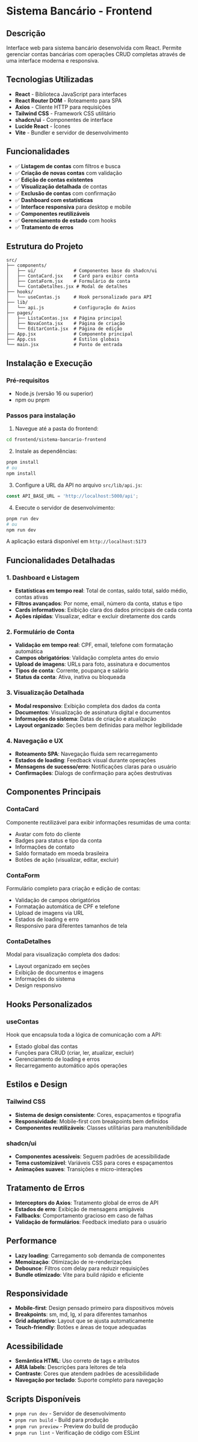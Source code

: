 # Sistema Bancário - Frontend

## Descrição
Interface web para sistema bancário desenvolvida com React. Permite gerenciar contas bancárias com operações CRUD completas através de uma interface moderna e responsiva.

## Tecnologias Utilizadas
- **React** - Biblioteca JavaScript para interfaces
- **React Router DOM** - Roteamento para SPA
- **Axios** - Cliente HTTP para requisições
- **Tailwind CSS** - Framework CSS utilitário
- **shadcn/ui** - Componentes de interface
- **Lucide React** - Ícones
- **Vite** - Bundler e servidor de desenvolvimento

## Funcionalidades
- ✅ **Listagem de contas** com filtros e busca
- ✅ **Criação de novas contas** com validação
- ✅ **Edição de contas existentes**
- ✅ **Visualização detalhada** de contas
- ✅ **Exclusão de contas** com confirmação
- ✅ **Dashboard com estatísticas**
- ✅ **Interface responsiva** para desktop e mobile
- ✅ **Componentes reutilizáveis**
- ✅ **Gerenciamento de estado** com hooks
- ✅ **Tratamento de erros**

## Estrutura do Projeto
```
src/
├── components/
│   ├── ui/              # Componentes base do shadcn/ui
│   ├── ContaCard.jsx    # Card para exibir conta
│   ├── ContaForm.jsx    # Formulário de conta
│   └── ContaDetalhes.jsx # Modal de detalhes
├── hooks/
│   └── useContas.js     # Hook personalizado para API
├── lib/
│   └── api.js           # Configuração do Axios
├── pages/
│   ├── ListaContas.jsx  # Página principal
│   ├── NovaConta.jsx    # Página de criação
│   └── EditarConta.jsx  # Página de edição
├── App.jsx              # Componente principal
├── App.css              # Estilos globais
└── main.jsx             # Ponto de entrada
```

## Instalação e Execução

### Pré-requisitos
- Node.js (versão 16 ou superior)
- npm ou pnpm

### Passos para instalação
1. Navegue até a pasta do frontend:
```bash
cd frontend/sistema-bancario-frontend
```

2. Instale as dependências:
```bash
pnpm install
# ou
npm install
```

3. Configure a URL da API no arquivo `src/lib/api.js`:
```javascript
const API_BASE_URL = 'http://localhost:5000/api';
```

4. Execute o servidor de desenvolvimento:
```bash
pnpm run dev
# ou
npm run dev
```

A aplicação estará disponível em `http://localhost:5173`

## Funcionalidades Detalhadas

### 1. Dashboard e Listagem
- **Estatísticas em tempo real**: Total de contas, saldo total, saldo médio, contas ativas
- **Filtros avançados**: Por nome, email, número da conta, status e tipo
- **Cards informativos**: Exibição clara dos dados principais de cada conta
- **Ações rápidas**: Visualizar, editar e excluir diretamente dos cards

### 2. Formulário de Conta
- **Validação em tempo real**: CPF, email, telefone com formatação automática
- **Campos obrigatórios**: Validação completa antes do envio
- **Upload de imagens**: URLs para foto, assinatura e documentos
- **Tipos de conta**: Corrente, poupança e salário
- **Status da conta**: Ativa, inativa ou bloqueada

### 3. Visualização Detalhada
- **Modal responsivo**: Exibição completa dos dados da conta
- **Documentos**: Visualização de assinatura digital e documentos
- **Informações do sistema**: Datas de criação e atualização
- **Layout organizado**: Seções bem definidas para melhor legibilidade

### 4. Navegação e UX
- **Roteamento SPA**: Navegação fluida sem recarregamento
- **Estados de loading**: Feedback visual durante operações
- **Mensagens de sucesso/erro**: Notificações claras para o usuário
- **Confirmações**: Dialogs de confirmação para ações destrutivas

## Componentes Principais

### ContaCard
Componente reutilizável para exibir informações resumidas de uma conta:
- Avatar com foto do cliente
- Badges para status e tipo da conta
- Informações de contato
- Saldo formatado em moeda brasileira
- Botões de ação (visualizar, editar, excluir)

### ContaForm
Formulário completo para criação e edição de contas:
- Validação de campos obrigatórios
- Formatação automática de CPF e telefone
- Upload de imagens via URL
- Estados de loading e erro
- Responsivo para diferentes tamanhos de tela

### ContaDetalhes
Modal para visualização completa dos dados:
- Layout organizado em seções
- Exibição de documentos e imagens
- Informações do sistema
- Design responsivo

## Hooks Personalizados

### useContas
Hook que encapsula toda a lógica de comunicação com a API:
- Estado global das contas
- Funções para CRUD (criar, ler, atualizar, excluir)
- Gerenciamento de loading e erros
- Recarregamento automático após operações

## Estilos e Design

### Tailwind CSS
- **Sistema de design consistente**: Cores, espaçamentos e tipografia
- **Responsividade**: Mobile-first com breakpoints bem definidos
- **Componentes reutilizáveis**: Classes utilitárias para manutenibilidade

### shadcn/ui
- **Componentes acessíveis**: Seguem padrões de acessibilidade
- **Tema customizável**: Variáveis CSS para cores e espaçamentos
- **Animações suaves**: Transições e micro-interações

## Tratamento de Erros
- **Interceptors do Axios**: Tratamento global de erros de API
- **Estados de erro**: Exibição de mensagens amigáveis
- **Fallbacks**: Comportamento gracioso em caso de falhas
- **Validação de formulários**: Feedback imediato para o usuário

## Performance
- **Lazy loading**: Carregamento sob demanda de componentes
- **Memoização**: Otimização de re-renderizações
- **Debounce**: Filtros com delay para reduzir requisições
- **Bundle otimizado**: Vite para build rápido e eficiente

## Responsividade
- **Mobile-first**: Design pensado primeiro para dispositivos móveis
- **Breakpoints**: sm, md, lg, xl para diferentes tamanhos
- **Grid adaptativo**: Layout que se ajusta automaticamente
- **Touch-friendly**: Botões e áreas de toque adequadas

## Acessibilidade
- **Semântica HTML**: Uso correto de tags e atributos
- **ARIA labels**: Descrições para leitores de tela
- **Contraste**: Cores que atendem padrões de acessibilidade
- **Navegação por teclado**: Suporte completo para navegação

## Scripts Disponíveis
- `pnpm run dev` - Servidor de desenvolvimento
- `pnpm run build` - Build para produção
- `pnpm run preview` - Preview do build de produção
- `pnpm run lint` - Verificação de código com ESLint

